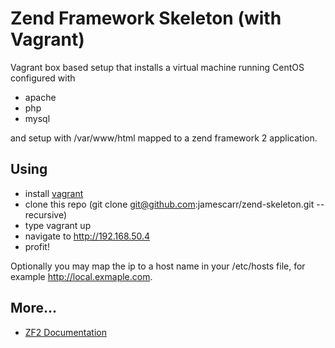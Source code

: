# Zend Framework Skeleton (with Vagrant)
Vagrant box based setup that installs a virtual machine running CentOS
configured with 

* apache
* php
* mysql
      
and setup with /var/www/html mapped to a zend framework 2 application. 

## Using

- install [vagrant](http://www.vagrantup.com)
- clone this repo (git clone git@github.com:jamescarr/zend-skeleton.git --recursive)
- type vagrant up
- navigate to http://192.168.50.4 
- profit!

Optionally you may map the ip to a host name in your /etc/hosts file,
for example http://local.exmaple.com.

## More...
* [ZF2
Documentation](http://zf2.readthedocs.org/en/latest/index.html#userguide)
